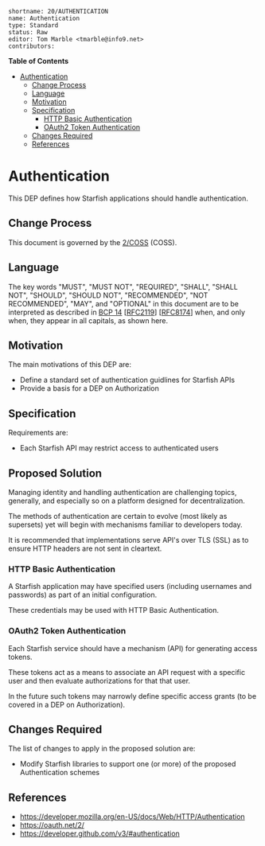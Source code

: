 ```
shortname: 20/AUTHENTICATION
name: Authentication
type: Standard
status: Raw
editor: Tom Marble <tmarble@info9.net>
contributors:
```

**Table of Contents**

<!--ts-->

   * [Authentication](#authentication)
      * [Change Process](#change-process)
      * [Language](#language)
      * [Motivation](#motivation)
      * [Specification](#specification)
         * [HTTP Basic Authentication](#http-basic-authentication)
         * [OAuth2 Token Authentication](#oauth2-token-authentication)
      * [Changes Required](#changes-required)
      * [References](#references)

<!--te-->

# Authentication

This DEP defines how Starfish applications should handle authentication.


## Change Process

This document is governed by the [2/COSS](../2/README.md) (COSS).


## Language

The key words "MUST", "MUST NOT", "REQUIRED", "SHALL", "SHALL NOT", "SHOULD", "SHOULD NOT", "RECOMMENDED", "NOT RECOMMENDED", "MAY", and "OPTIONAL" in this document are to be interpreted as described in [BCP 14](https://tools.ietf.org/html/bcp14) \[[RFC2119](https://tools.ietf.org/html/rfc2119)\] \[[RFC8174](https://tools.ietf.org/html/rfc8174)\] when, and only when, they appear in all capitals, as shown here.


## Motivation

The main motivations of this DEP are:

* Define a standard set of authentication guidlines for Starfish APIs
* Provide a basis for a DEP on Authorization

## Specification

Requirements are:

* Each Starfish API may restrict access to authenticated users

## Proposed Solution

Managing identity and handling authentication are challenging topics,
generally, and especially so on a platform designed for decentralization.

The methods of authentication are certain to evolve (most likely as
supersets) yet will begin with mechanisms familiar to developers today.

It is recommended that implementations serve API's over TLS (SSL) as
to ensure HTTP headers are not sent in cleartext.

### HTTP Basic Authentication

A Starfish application may have specified users (including usernames
and passwords) as part of an initial configuration.

These credentials may be used with HTTP Basic Authentication.

### OAuth2 Token Authentication

Each Starfish service should have a mechanism (API) for generating
access tokens.

These tokens act as a means to associate an API request with
a specific user and then evaluate authorizations for that that user.

In the future such tokens may narrowly define specific access
grants (to be covered in a DEP on Authorization).

## Changes Required

The list of changes to apply in the proposed solution are:

* Modify Starfish libraries to support one (or more) of the proposed Authentication schemes

## References

* https://developer.mozilla.org/en-US/docs/Web/HTTP/Authentication
* https://oauth.net/2/
* https://developer.github.com/v3/#authentication
